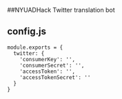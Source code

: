 #\#NYUADHack Twitter translation bot

## config.js
```
module.exports = {
  twitter: {
    'consumerKey': '',
    'consumerSecret': '',
    'accessToken': '',
    'accessTokenSecret': ''
  }
}
```

